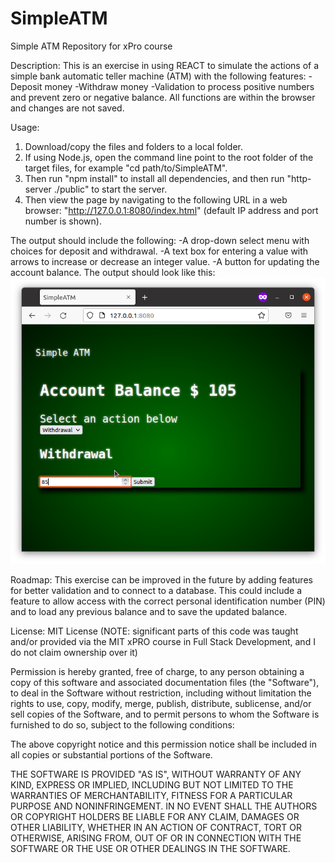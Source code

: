 # SimpleATM
Simple ATM Repository for xPro course

Description: This is an exercise in using REACT to simulate the actions of a simple bank automatic teller machine (ATM) with the following features:
-Deposit money
-Withdraw money
-Validation to process positive numbers and prevent zero or negative balance.
All functions are within the browser and changes are not saved.

Usage: 
1. Download/copy the files and folders to a local folder. 
2. If using Node.js, open the command line point to the root folder of the target files, for example "cd path/to/SimpleATM". 
3. Then run "npm install" to install all dependencies, and then run "http-server ./public" to start the server. 
4. Then view the page by navigating to the following URL in a web browser: "http://127.0.0.1:8080/index.html" (default IP address and port number is shown). 

The output should include the following:
-A drop-down select menu with choices for deposit and withdrawal.
-A text box for entering a value with arrows to increase or decrease an integer value. 
-A button for updating the account balance.
The output should look like this:
<br/>
<img src="./simpleatm.png" />

Roadmap: This exercise can be improved in the future by adding features for better validation and to connect to a database. This could include a feature to allow access with the correct personal identification number (PIN) and to load any previous balance and to save the updated balance.

License: MIT License (NOTE: significant parts of this code was taught and/or provided via the MIT xPRO course in Full Stack Development, and I do not claim ownership over it)

Permission is hereby granted, free of charge, to any person obtaining a copy
of this software and associated documentation files (the "Software"), to deal
in the Software without restriction, including without limitation the rights
to use, copy, modify, merge, publish, distribute, sublicense, and/or sell
copies of the Software, and to permit persons to whom the Software is
furnished to do so, subject to the following conditions:

The above copyright notice and this permission notice shall be included in all
copies or substantial portions of the Software.

THE SOFTWARE IS PROVIDED "AS IS", WITHOUT WARRANTY OF ANY KIND, EXPRESS OR
IMPLIED, INCLUDING BUT NOT LIMITED TO THE WARRANTIES OF MERCHANTABILITY,
FITNESS FOR A PARTICULAR PURPOSE AND NONINFRINGEMENT. IN NO EVENT SHALL THE
AUTHORS OR COPYRIGHT HOLDERS BE LIABLE FOR ANY CLAIM, DAMAGES OR OTHER
LIABILITY, WHETHER IN AN ACTION OF CONTRACT, TORT OR OTHERWISE, ARISING FROM,
OUT OF OR IN CONNECTION WITH THE SOFTWARE OR THE USE OR OTHER DEALINGS IN THE
SOFTWARE.
